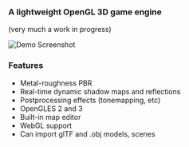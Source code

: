 ### A lightweight OpenGL 3D game engine
(very much a work in progress)

![Demo Screenshot](https://mushrom.codes/data/post5-data/sponza-highlight2-6-11.png)

### Features
- Metal-roughness PBR
- Real-time dynamic shadow maps and reflections
- Postprocessing effects (tonemapping, etc)
- OpenGLES 2 and 3
- Built-in map editor
- WebGL support
- Can import glTF and .obj models, scenes
